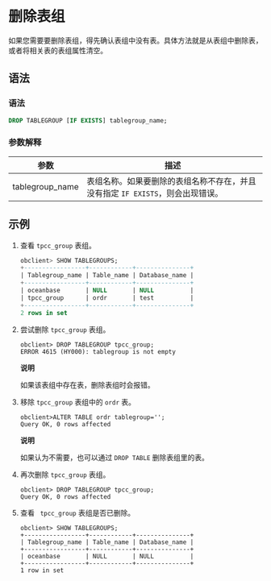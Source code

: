 删除表组 
=========================

如果您需要要删除表组，得先确认表组中没有表。具体方法就是从表组中删除表，或者将相关表的表组属性清空。

语法 
-----------------------

### 语法 

```sql
DROP TABLEGROUP [IF EXISTS] tablegroup_name;
```



### 参数解释 



|     **参数**      |                    **描述**                     |
|-----------------|-----------------------------------------------|
| tablegroup_name | 表组名称。如果要删除的表组名称不存在，并且没有指定 `IF EXISTS`，则会出现错误。 |



示例 
-----------------------

1. 查看 `tpcc_group` 表组。

   ```sql
   obclient> SHOW TABLEGROUPS;
   +-----------------+------------+---------------+
   | Tablegroup_name | Table_name | Database_name |
   +-----------------+------------+---------------+
   | oceanbase       | NULL       | NULL          |
   | tpcc_group      | ordr       | test          |
   +-----------------+------------+---------------+
   2 rows in set
   ```

   

2. 尝试删除 `tpcc_group` 表组。

   ```unknow
   obclient> DROP TABLEGROUP tpcc_group;
   ERROR 4615 (HY000): tablegroup is not empty
   ```

   
   **说明**

   如果该表组中存在表，删除表组时会报错。
   

3. 移除 `tpcc_group` 表组中的 `ordr` 表。

   ```unknow
   obclient>ALTER TABLE ordr tablegroup='';
   Query OK, 0 rows affected
   ```

   
   **说明**

   如果认为不需要，也可以通过 `DROP TABLE` 删除表组里的表。
   

4. 再次删除 `tpcc_group` 表组。

   ```unknow
   obclient> DROP TABLEGROUP tpcc_group;
   Query OK, 0 rows affected
   ```

   

5. 查看 ` tpcc_group` 表组是否已删除。

   ```unknow
   obclient> SHOW TABLEGROUPS;
   +-----------------+------------+---------------+
   | Tablegroup_name | Table_name | Database_name |
   +-----------------+------------+---------------+
   | oceanbase       | NULL       | NULL          |
   +-----------------+------------+---------------+
   1 row in set
   ```

   




